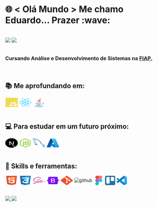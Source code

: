   <h1>
  🌐 < Olá Mundo > Me chamo Eduardo... Prazer :wave:</a>
  </h1><br>
  
  <div>
  <a href="https://www.linkedin.com/in/eduangelini/" target="_blank">
    <img img align="center" src="https://img.shields.io/badge/-LinkedIn-%230077B5?style=for-the-badge&logo=linkedin&logoColor=white" target="_blank"></a>
  <a href = "https://www.instagram.com/eduardoangelinicarvalho_/">
    <img img align="center" src="https://img.shields.io/badge/Instagram-E4405F?style=for-the-badge&logo=instagram&logoColor=white" target="_blank"></a>
 </div>
 <br>
  
  <h3>Cursando Análise e Desenvolvimento de Sistemas na <a href="https://www.fiap.com.br/online/graduacao/tecnologo/analise-e-desenvolvimento-de-sistemas/">FIAP.</a></h3><br>
  
  <div>
  <h2> 📚 Me aprofundando em: </h2>
  <img align="center" alt="Js" height="30" width="40" src="https://raw.githubusercontent.com/devicons/devicon/master/icons/javascript/javascript-plain.svg">
  <img align="center" alt="React" height="30" width="40" src="https://raw.githubusercontent.com/devicons/devicon/master/icons/react/react-original.svg">
  <img align="center" alt="Java" height="30" width="40" src="https://raw.githubusercontent.com/devicons/devicon/master/icons/java/java-original.svg">
  </div><br>
  
  <div>
  <h2> 💻 Para estudar em um futuro próximo: </h2>
  <img align="center" alt="nextjs" height="30" width="40" src="https://raw.githubusercontent.com/devicons/devicon/master/icons/nextjs/nextjs-original.svg">
  <img align="center" alt="Nodejs" height="30" width="40" src="https://raw.githubusercontent.com/devicons/devicon/master/icons/nodejs/nodejs-original.svg">
  <img align="center" alt="Mysql" height="30" width="40" src="https://raw.githubusercontent.com/devicons/devicon/master/icons/mysql/mysql-original.svg">
  <img align="center" alt="Nodejs" height="30" width="40" src="https://raw.githubusercontent.com/devicons/devicon/master/icons/azure/azure-original.svg">
  </div><br>
  
  <div>
  <h2> 🔧 Skills e ferramentas: </h2>
   <img align="center" alt="HTML" height="30" width="40" src="https://raw.githubusercontent.com/devicons/devicon/master/icons/html5/html5-original.svg">
   <img align="center" alt="CSS" height="30" width="40" src="https://raw.githubusercontent.com/devicons/devicon/master/icons/css3/css3-original.svg">
   <img align="center" alt="Sass" height="30" width="40" src="https://raw.githubusercontent.com/devicons/devicon/master/icons/sass/sass-original.svg">
   <img align="center" alt="Bootstrap" height="30" width="40" src="https://raw.githubusercontent.com/devicons/devicon/master/icons/bootstrap/bootstrap-original.svg">
   <img align="center" alt="git" height="30" width="40" src="https://raw.githubusercontent.com/devicons/devicon/master/icons/git/git-original.svg">
   <img align="center" alt="github" height="30" width="33" src="https://cdn.discordapp.com/attachments/1080213691707961434/1086414683709386824/Ativo_4.png">
   <img align="center" alt="github" height="30" width="33" src="https://raw.githubusercontent.com/devicons/devicon/master/icons/figma/figma-original.svg">
   <img align="center" alt="github" height="30" width="33" src="https://raw.githubusercontent.com/devicons/devicon/master/icons/trello/trello-plain.svg">
   <img align="center" alt="github" height="30" width="33" src="https://raw.githubusercontent.com/devicons/devicon/master/icons/vscode/vscode-original.svg">
  </div><br>
 <br>

<div>  
  <div>
    <a href="https://github.com/Eduangelini">
      <img height="140em" src="https://github-readme-stats.vercel.app/api?username=Eduangelini&count_private=true&include_all_commits=true&show_icons=true&theme=material-palenight&hide_border=false&show_owner=true"/>
      <img height="140em" src="https://github-readme-stats.vercel.app/api/top-langs/?username=Eduangelini&theme=material-palenight&hide_border=false&&layout=compact"/>
    </a>
  </div>
</div>
